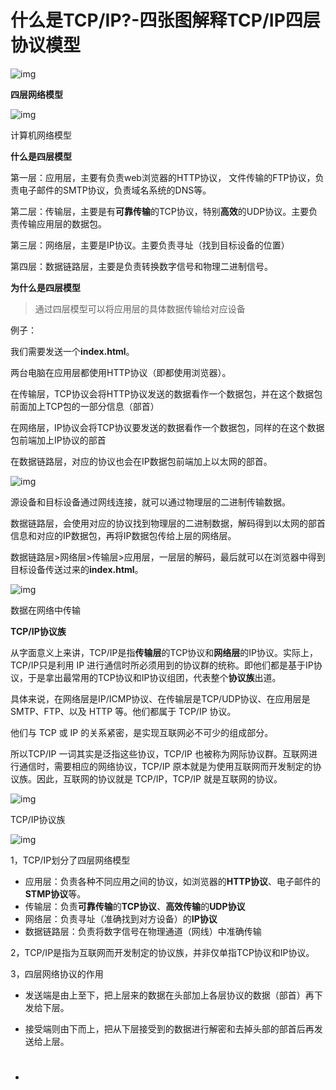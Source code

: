 # 什么是TCP/IP?-四张图解释TCP/IP四层协议模型



![img](https://pic3.zhimg.com/80/v2-4030cd9034f52406ae8d51a528f6a892_720w.webp)

**四层网络模型**

![img](https://pic3.zhimg.com/80/v2-3445959a0bf369bdeadf5ad855aec22a_720w.webp)

计算机网络模型

**什么是四层模型**

第一层：应用层，主要有负责web浏览器的HTTP协议， 文件传输的FTP协议，负责电子邮件的SMTP协议，负责域名系统的DNS等。

第二层：传输层，主要是有**可靠传输**的TCP协议，特别**高效**的UDP协议。主要负责传输应用层的数据包。

第三层：网络层，主要是IP协议。主要负责寻址（找到目标设备的位置）

第四层：数据链路层，主要是负责转换数字信号和物理二进制信号。

**为什么是四层模型**

> 通过四层模型可以将应用层的具体数据传输给对应设备

例子：

我们需要发送一个**index.html**。

两台电脑在应用层都使用HTTP协议（即都使用浏览器）。

在传输层，TCP协议会将HTTP协议发送的数据看作一个数据包，并在这个数据包前面加上TCP包的一部分信息（部首）

在网络层，IP协议会将TCP协议要发送的数据看作一个数据包，同样的在这个数据包前端加上IP协议的部首

在数据链路层，对应的协议也会在IP数据包前端加上以太网的部首。

![img](https://pic3.zhimg.com/80/v2-73e2d0ed2018b03c4b5659fdbbf3afc2_720w.webp)

源设备和目标设备通过网线连接，就可以通过物理层的二进制传输数据。

数据链路层，会使用对应的协议找到物理层的二进制数据，解码得到以太网的部首信息和对应的IP数据包，再将IP数据包传给上层的网络层。

数据链路层>网络层>传输层>应用层，一层层的解码，最后就可以在浏览器中得到目标设备传送过来的**index.html**。

![img](https://pic1.zhimg.com/80/v2-5d122b1aff8bfa39ea37c68ed87e5df4_720w.webp)

数据在网络中传输

**TCP/IP协议族**

从字面意义上来讲，TCP/IP是指**传输层**的TCP协议和**网络层**的IP协议。实际上，TCP/IP只是利用 IP 进行通信时所必须用到的协议群的统称。即他们都是基于IP协议，于是拿出最常用的TCP协议和IP协议组团，代表整个**协议族**出道。

具体来说，在网络层是IP/ICMP协议、在传输层是TCP/UDP协议、在应用层是SMTP、FTP、以及 HTTP 等。他们都属于 TCP/IP 协议。

他们与 TCP 或 IP 的关系紧密，是实现互联网必不可少的组成部分。

所以TCP/IP 一词其实是泛指这些协议，TCP/IP 也被称为网际协议群。互联网进行通信时，需要相应的网络协议，TCP/IP 原本就是为使用互联网而开发制定的协议族。因此，互联网的协议就是 TCP/IP，TCP/IP 就是互联网的协议。

![img](https://pic1.zhimg.com/80/v2-f9cbfc1918ce268b1c30dd4583ba6150_720w.webp)

TCP/IP协议族

![img](https://pic2.zhimg.com/80/v2-9471b491dd58444e49dad6b17b1a0589_720w.webp)

1，TCP/IP划分了四层网络模型

- 应用层：负责各种不同应用之间的协议，如浏览器的**HTTP协议**、电子邮件的**STMP协议**等。
- 传输层：负责**可靠传输**的**TCP协议**、**高效传输**的**UDP协议**
- 网络层：负责寻址（准确找到对方设备）的**IP协议**
- 数据链路层：负责将数字信号在物理通道（网线）中准确传输


2，TCP/IP是指为互联网而开发制定的协议族，并非仅单指TCP协议和IP协议。

3，四层网络协议的作用

- 发送端是由上至下，把上层来的数据在头部加上各层协议的数据（部首）再下发给下层。

- 接受端则由下而上，把从下层接受到的数据进行解密和去掉头部的部首后再发送给上层。

- # 